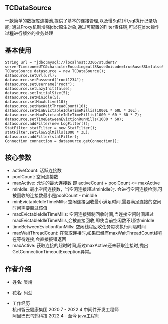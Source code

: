 

## TCDataSource

一款简单的数据库连接池,提供了基本的连接管理,以及慢Sql打印,sql执行记录功能;
通过Proxy机制增强jdbc原生对象,通过可配置的Filter责任链,可以在jdbc操作过程进行额外的业务处理


## 基本使用

```
String url = "jdbc:mysql://localhost:3306/student?serverTimezone=UTC&characterEncoding=utf8&useUnicode=true&useSSL=false&allowPublicKeyRetrieval=true";
TCDataSource datasource = new TCDataSource();
datasource.setUrl(url);
datasource.setPassword("root1234");
datasource.setUsername("root");
datasource.setLazyInit(false);
datasource.setInitialSize(5);
datasource.setMinIdle(5);
datasource.setMaxActive(10);
datasource.setMaxWaitThreadCount(10);
datasource.setMinEvictableIdleTimeMillis(1000L * 60L * 30L);
datasource.setMaxEvictableIdleTimeMillis(1000 * 60 * 60 * 7);
datasource.setTimeBetweenEvictionRunMills(1000 * 60);
datasource.addFilter(new LogFilter());
StatFilter statFilter = new StatFilter();
statFilter.setSlowSqlMills(1000 * 3L);
datasource.addFilter(statFilter);
Connection connection = datasource.getConnection();
```

## 核心参数
* activeCount: 活跃连接数
* poolCount: 空闲连接数
* maxActive: 允许的最大连接数 即 activeCount + poolCount <= maxActive
* minIdle: 最小空闲连接数，当空闲连接超过minIdle时. 会进行空闲连接检测,可被回收的连接数最小是poolCount - minIdle
* minEvictableIdleTimeMills: 空闲连接回收最小满足时间,需要满足连接的空闲时间需要超过该值
* maxEvictableIdleTimeMills: 空闲连接强制回收时间,当连接空闲时间超过maxEvictableIdleTimeMills,会被直接回收,即使当前空闲数不超过minIdle
* timeBetweenEvictionRunMills: 空闲线程回收任务每次执行间隔时间
* maxWaitThreadCount: 在获取连接时,如果已经有maxWaitThreadCount线程在等待连接,会直接报错返回
* maxActive: 获取连接的超时时间,超过maxActive还未获取连接时,抛出GetConnectionTimeoutException异常。


## 作者介绍

* 姓名: 吴靖
* 花名: 码劲

* 工作经历\
 杭州智云健康集团      2020.7 - 2022.4  中间件开发工程师\
 阿里巴巴乌鸫科技      2022.4 - 至今     java工程师



